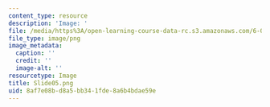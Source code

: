 ```yaml
---
content_type: resource
description: 'Image: '
file: /media/https%3A/open-learning-course-data-rc.s3.amazonaws.com/6-004-computation-structures-spring-2017/8af7e08bd8a5bb341fde8a6b4bdae59e_Slide05.png
file_type: image/png
image_metadata:
  caption: ''
  credit: ''
  image-alt: ''
resourcetype: Image
title: Slide05.png
uid: 8af7e08b-d8a5-bb34-1fde-8a6b4bdae59e
---
```

